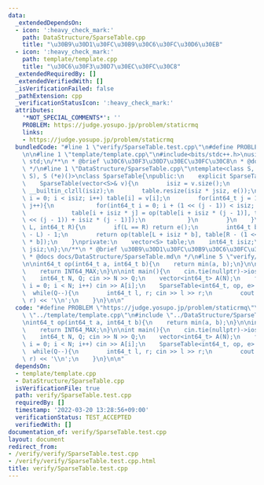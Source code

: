 ```yaml
---
data:
  _extendedDependsOn:
  - icon: ':heavy_check_mark:'
    path: DataStructure/SparseTable.cpp
    title: "\u30B9\u30D1\u30FC\u30B9\u30C6\u30FC\u30D6\u30EB"
  - icon: ':heavy_check_mark:'
    path: template/template.cpp
    title: "\u30C6\u30F3\u30D7\u30EC\u30FC\u30C8"
  _extendedRequiredBy: []
  _extendedVerifiedWith: []
  _isVerificationFailed: false
  _pathExtension: cpp
  _verificationStatusIcon: ':heavy_check_mark:'
  attributes:
    '*NOT_SPECIAL_COMMENTS*': ''
    PROBLEM: https://judge.yosupo.jp/problem/staticrmq
    links:
    - https://judge.yosupo.jp/problem/staticrmq
  bundledCode: "#line 1 \"verify/SparseTable.test.cpp\"\n#define PROBLEM \"https://judge.yosupo.jp/problem/staticrmq\"\
    \n\n#line 1 \"template/template.cpp\"\n#include<bits/stdc++.h>\nusing namespace\
    \ std;\n/**\n * @brief \u30C6\u30F3\u30D7\u30EC\u30FC\u30C8\n * @docs docs/template/template.md\n\
    \ */\n#line 1 \"DataStructure/SparseTable.cpp\"\ntemplate<class S, S (*op)(S,\
    \ S), S (*e)()>\nclass SparseTable{\npublic:\n    explicit SparseTable() = default;\n\
    \    SparseTable(vector<S>& v){\n        isiz = v.size();\n        jsiz = 64 -\
    \ __builtin_clzll(isiz);\n        table.resize(isiz * jsiz, e());\n        for(int64_t\
    \ i = 0; i < isiz; i++) table[i] = v[i];\n        for(int64_t j = 1; j < jsiz;\
    \ j++){\n            for(int64_t i = 0; i + (1 << (j - 1)) < isiz; i++){\n   \
    \             table[i + isiz * j] = op(table[i + isiz * (j - 1)], table[i + (1\
    \ << (j - 1)) + isiz * (j - 1)]);\n            }\n        }\n    }\n    S fold(int64_t\
    \ L, int64_t R){\n        if(L == R) return e();\n        int64_t b = 64 - __builtin_clzll(R\
    \ - L) - 1;\n        return op(table[L + isiz * b], table[R - (1 << b) + isiz\
    \ * b]);\n    }\nprivate:\n    vector<S> table;\n    int64_t isiz;\n    int64_t\
    \ jsiz;\n};\n/**\n * @brief \u30B9\u30D1\u30FC\u30B9\u30C6\u30FC\u30D6\u30EB\n\
    \ * @docs docs/DataStructure/SparseTable.md\n */\n#line 5 \"verify/SparseTable.test.cpp\"\
    \n\nint64_t op(int64_t a, int64_t b){\n    return min(a, b);\n}\n\nint64_t e(){\n\
    \    return INT64_MAX;\n}\n\nint main(){\n    cin.tie(nullptr)->ios::sync_with_stdio(false);\n\
    \    int64_t N, Q; cin >> N >> Q;\n    vector<int64_t> A(N);\n    for(int64_t\
    \ i = 0; i < N; i++) cin >> A[i];\n    SparseTable<int64_t, op, e> sp(A);\n  \
    \  while(Q--){\n        int64_t l, r; cin >> l >> r;\n        cout << sp.fold(l,\
    \ r) << '\\n';\n    }\n}\n\n"
  code: "#define PROBLEM \"https://judge.yosupo.jp/problem/staticrmq\"\n\n#include\
    \ \"../template/template.cpp\"\n#include \"../DataStructure/SparseTable.cpp\"\n\
    \nint64_t op(int64_t a, int64_t b){\n    return min(a, b);\n}\n\nint64_t e(){\n\
    \    return INT64_MAX;\n}\n\nint main(){\n    cin.tie(nullptr)->ios::sync_with_stdio(false);\n\
    \    int64_t N, Q; cin >> N >> Q;\n    vector<int64_t> A(N);\n    for(int64_t\
    \ i = 0; i < N; i++) cin >> A[i];\n    SparseTable<int64_t, op, e> sp(A);\n  \
    \  while(Q--){\n        int64_t l, r; cin >> l >> r;\n        cout << sp.fold(l,\
    \ r) << '\\n';\n    }\n}\n\n"
  dependsOn:
  - template/template.cpp
  - DataStructure/SparseTable.cpp
  isVerificationFile: true
  path: verify/SparseTable.test.cpp
  requiredBy: []
  timestamp: '2022-03-20 13:28:56+09:00'
  verificationStatus: TEST_ACCEPTED
  verifiedWith: []
documentation_of: verify/SparseTable.test.cpp
layout: document
redirect_from:
- /verify/verify/SparseTable.test.cpp
- /verify/verify/SparseTable.test.cpp.html
title: verify/SparseTable.test.cpp
---
```

